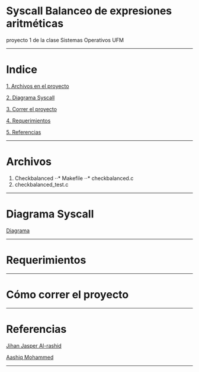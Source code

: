 # Syscall Balanceo de expresiones aritméticas
proyecto 1 de la clase Sistemas Operativos UFM
***
# Indice
[1. Archivos en el proyecto](#archivos)

[2. Diagrama Syscall](#diagrama-syscall)

[3. Correr el proyecto](#cómo-correr-el-proyecto)

[4. Requerimientos](#requerimientos)

[5. Referencias](#referencias)

***
# Archivos
1. Checkbalanced
⋅⋅* Makefile
⋅⋅* checkbalanced.c
2. checkbalanced_test.c
***
# Diagrama Syscall
[Diagrama](https://github.com/Tirsocb/Syscall/blob/183b22015e7e0cf58484e33940a9756b2dc4bd55/Diagrama.png)

****
# Requerimientos

***
# Cómo correr el proyecto

***
# Referencias
[Jihan Jasper Al-rashid](https://dev.to/jasper/adding-a-system-call-to-the-linux-kernel-5-8-1-in-ubuntu-20-04-lts-2ga8)

[Aashiq Mohammed](https://github.com/AashiqMohammed/Data-Structures/blob/master/Parentheses%20Balance)
***
